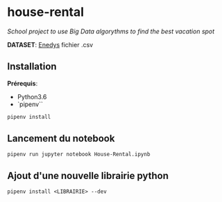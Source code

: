 # house-rental

_School project to use Big Data algorythms to find the best vacation spot_

__DATASET__: [Enedys](https://data.enedis.fr/explore/dataset/consommation-electrique-par-secteur-dactivite-commune/) fichier .csv

## Installation

__Prérequis__:

* Python3.6
* `pipenv``

```bash
pipenv install
```

## Lancement du notebook

```shell
pipenv run jupyter notebook House-Rental.ipynb
```

## Ajout d'une nouvelle librairie python
```shell
pipenv install <LIBRAIRIE> --dev
```